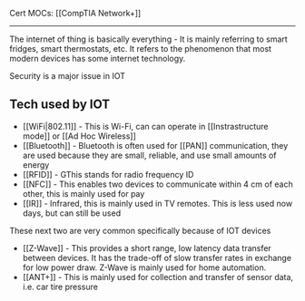 Cert MOCs: [[CompTIA Network+]]

---
The internet of thing is basically everything - It is mainly referring to smart fridges, smart thermostats, etc. It refers to the phenomenon that most modern devices has some internet technology.

Security is a major issue in IOT

## Tech used by IOT
- [[WiFi|802.11]] -  This is Wi-Fi, can can operate in [[Instrastructure mode]] or [[Ad Hoc Wireless]]
- [[Bluetooth]] -  Bluetooth is often used for [[PAN]] communication, they are used because they are small, reliable, and use small amounts of energy
- [[RFID]] -  GThis stands for radio frequency ID
- [[NFC]] - This enables two devices to communicate within 4 cm of each other, this is mainly used for pay
- [[IR]] - Infrared, this is mainly used in TV remotes. This is less used now days, but can still be used

These next two are very common specifically because of IOT devices
- [[Z-Wave]] -  This provides a short range, low latency data transfer between devices. It has the trade-off of slow transfer rates in exchange for low power draw. Z-Wave is mainly used for home automation.
- [[ANT+]] - This is mainly used for collection and transfer of sensor data, i.e. car tire pressure 
